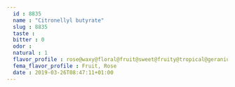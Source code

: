 ```yaml
---
  id : 8835
  name : "Citronellyl butyrate"
  slug : 8835
  taste : 
  bitter : 0
  odor : 
  natural : 1
  flavor_profile : rose@waxy@floral@fruit@sweet@fruity@tropical@geranium@green
  fema_flavor_profile : Fruit, Rose
  date : 2019-03-26T08:47:11+01:00
---
```



